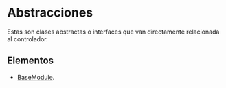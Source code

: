 # Abstracciones

Estas son clases abstractas o interfaces que van directamente relacionada al controlador.

## Elementos

- [BaseModule](baseModule.md).
